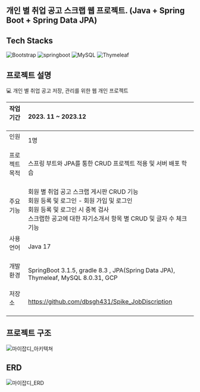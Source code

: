 ## 개인 별 취업 공고 스크랩 웹 프로젝트. (Java + Spring Boot + Spring Data JPA)


## Tech Stacks
![Bootstrap](https://img.shields.io/badge/Bootstrap-563D7C?style=for-the-badge&logo=bootstrap&logoColor=white)
![springboot](https://img.shields.io/badge/Spring-6DB33F?style=for-the-badge&logo=springboot&logoColor=white)
![MySQL](https://img.shields.io/badge/mysql-%2300f.svg?style=for-the-badge&logo=mysql&logoColor=white)
![Thymeleaf](https://img.shields.io/badge/Thymeleaf-%23005C0F.svg?style=for-the-badge&logo=Thymeleaf&logoColor=white)


## 프로젝트 설명
<aside>
💻 개인 별 취업 공고 저장, 관리를 위한 웹 개인 프로젝트

</aside>

| 작업 기간 &nbsp;&nbsp;| 2023. 11 ~ 2023.12  |
| :--- | :--- |
| 인원 &nbsp;&nbsp;| 1명 |
| 프로젝트 목적 &nbsp;&nbsp;| 스프링 부트와 JPA를 통한 CRUD 프로젝트 적용 및 서버 배포 학습 |
| 주요 기능 &nbsp;&nbsp;| 회원 별 취업 공고 스크랩 게시판 CRUD 기능</br>회원 등록 및 로그인 - 회원 가입 및 로그인 </br> 회원 등록 및 로그인 시 중복  검사 </br>스크랩한 공고에 대한 자기소개서 항목 별 CRUD 및 글자 수 체크 기능 |
| 사용 언어 &nbsp;&nbsp;| Java 17 |
| 개발 환경 &nbsp;&nbsp;| SpringBoot 3.1.5, gradle 8.3 , JPA(Spring Data JPA), Thymeleaf, MySQL 8.0.31, GCP |
| 저장소 &nbsp;&nbsp;&nbsp;&nbsp;| https://github.com/dbsgh431/Spike_JobDiscription |

## 프로젝트 구조
![마이잡디_아키텍쳐](https://github.com/dbsgh431/Spike_JobDiscription/assets/39187226/2280e6ec-1bfc-44f6-8d38-209eea3d70e8)

## ERD
![마이잡디_ERD](https://github.com/dbsgh431/Spike_JobDiscription/assets/39187226/11cfe28e-7fef-4ad1-8666-65ddba5979b9)
